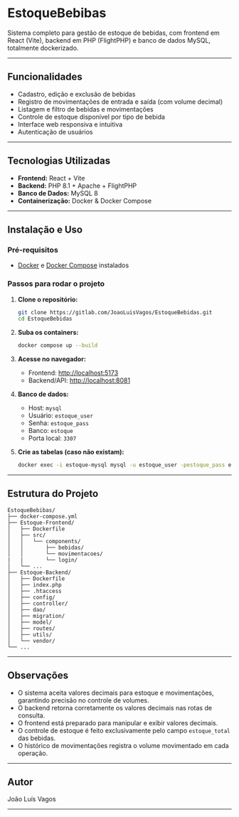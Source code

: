 # EstoqueBebibas

Sistema completo para gestão de estoque de bebidas, com frontend em React (Vite), backend em PHP (FlightPHP) e banco de dados MySQL, totalmente dockerizado.

---

## Funcionalidades

- Cadastro, edição e exclusão de bebidas
- Registro de movimentações de entrada e saída (com volume decimal)
- Listagem e filtro de bebidas e movimentações
- Controle de estoque disponível por tipo de bebida
- Interface web responsiva e intuitiva
- Autenticação de usuários

---

## Tecnologias Utilizadas

- **Frontend:** React + Vite
- **Backend:** PHP 8.1 + Apache + FlightPHP
- **Banco de Dados:** MySQL 8
- **Containerização:** Docker & Docker Compose

---

## Instalação e Uso

### Pré-requisitos

- [Docker](https://www.docker.com/) e [Docker Compose](https://docs.docker.com/compose/) instalados

### Passos para rodar o projeto

1. **Clone o repositório:**
   ```bash
   git clone https://gitlab.com/JoaoLuisVagos/EstoqueBebidas.git
   cd EstoqueBebidas
   ```

2. **Suba os containers:**
   ```bash
   docker compose up --build
   ```

3. **Acesse no navegador:**
   - Frontend: [http://localhost:5173](http://localhost:5173)
   - Backend/API: [http://localhost:8081](http://localhost:8081)

4. **Banco de dados:**
   - Host: `mysql`
   - Usuário: `estoque_user`
   - Senha: `estoque_pass`
   - Banco: `estoque`
   - Porta local: `3307`

5. **Crie as tabelas (caso não existam):**
   ```bash
   docker exec -i estoque-mysql mysql -u estoque_user -pestoque_pass estoque < Estoque-Backend/migration/create_tables.sql
   ```

---

## Estrutura do Projeto

```
EstoqueBebibas/
├── docker-compose.yml
├── Estoque-Frontend/
│   ├── Dockerfile
│   ├── src/
│   │   └── components/
│   │       ├── bebidas/
│   │       └── movimentacoes/
|   |       └── login/
│   └── ...
├── Estoque-Backend/
│   ├── Dockerfile
│   ├── index.php
│   ├── .htaccess
│   ├── config/
│   ├── controller/
│   ├── dao/
│   ├── migration/
│   ├── model/
│   ├── routes/
│   ├── utils/
│   └── vendor/
└── ...
```

---

## Observações

- O sistema aceita valores decimais para estoque e movimentações, garantindo precisão no controle de volumes.
- O backend retorna corretamente os valores decimais nas rotas de consulta.
- O frontend está preparado para manipular e exibir valores decimais.
- O controle de estoque é feito exclusivamente pelo campo `estoque_total` das bebidas.
- O histórico de movimentações registra o volume movimentado em cada operação.

---

## Autor

João Luís Vagos

---
